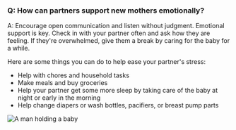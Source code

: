 ### Q: How can partners support new mothers emotionally? 

A: Encourage open communication and listen without judgment. Emotional support is key. Check in with your partner often and ask how they are feeling. If they're overwhelmed, give them a break by caring for the baby for a while.

Here are some things you can do to help ease your partner's stress:
- Help with chores and household tasks
- Make meals and buy groceries
- Help your partner get some more sleep by taking care of the baby at night or early in the morning
- Help change diapers or wash bottles, pacifiers, or breast pump parts

![A man holding a baby](/images/couple_and_baby/man_holding_baby1.jpg)
